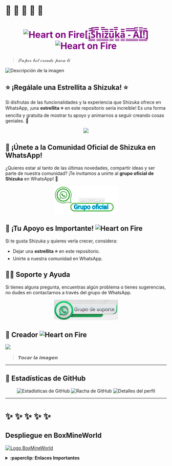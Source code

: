 #  🍁 🍁 🍁 🍁 🍁
<h1 style="color:purple; text-align:center;"> <img src="https://raw.githubusercontent.com/Bots-WhatsApp-OFC/Github-Emoji/master/Emojis/Smilies/Heart%20on%20Fire.png" alt="Heart on Fire" width="40" height="40" />[¡̲̲̅̅S̲̲̅̅h̲̲̅̅i̲̲̅̅z̲̲̅̅u̲̲̅̅k̲̲̅̅a̲̲̅̅ ̲̲̅̅-̲̲̅̅ ̲̲̅̅A̲̲̅̅I̲̲̅̅!̲̲̅̅] <img src="https://raw.githubusercontent.com/Bots-WhatsApp-OFC/Github-Emoji/master/Emojis/Smilies/Heart%20on%20Fire.png" alt="Heart on Fire" width="40" height="40" /> </h1>

>𝓢𝓾𝓹𝓮𝓻 𝓫𝓸𝓽 𝓬𝓻𝓮𝓪𝓭𝓸 𝓹𝓪𝓻𝓪 𝓽𝓲

![Descripción de la imagen](https://raw.githubusercontent.com/Kone457/Nexus/refs/heads/main/sss.jpg)


## ⭐ ¡Regálale una Estrellita a Shizuka! ⭐

Si disfrutas de las funcionalidades y la experiencia que Shizuka ofrece en WhatsApp, ¡una **estrellita ⭐** en este repositorio sería increíble! Es una forma sencilla y gratuita de mostrar tu apoyo y animarnos a seguir creando cosas geniales. 💖
<p align="center" style="animation: slide-up 1s ease-in;">
  <a href="https://github.com/Kone457/Shizuka-AI/stargazers">
    <img src="https://img.shields.io/github/stars/Kone457/Shizuka-AI?style=for-the-badge&color=ff00ff">
  </a>
</p>


## 💬 ¡Únete a la Comunidad Oficial de Shizuka en WhatsApp!

¿Quieres estar al tanto de las últimas novedades, compartir ideas y ser parte de nuestra comunidad? ¡Te invitamos a unirte al **grupo oficial de Shizuka** en WhatsApp! 🌟

<p align="center">
  <a href="https://chat.whatsapp.com/BWo2qTJTePQLj6PTqMfQWp">
    <img src="./media/grupo1.png" alt="Unirse al Grupo de WhatsApp" width="200">
  </a>
</p>


## 💖 ¡Tu Apoyo es Importante!  <img src="https://raw.githubusercontent.com/MBM-D/Github-Emoji/refs/heads/master/Emojis/Animals/Cricket.png" alt="Heart on Fire" width="32" height="32" />
Si te gusta Shizuka y quieres verla crecer, considera:

* Dejar una **estrellita ⭐** en este repositorio.
* Unirte a nuestra comunidad en WhatsApp.

## 🙋‍♂️ Soporte y Ayuda
Si tienes alguna pregunta, encuentras algún problema o tienes sugerencias, no dudes en contactarnos a través del grupo de WhatsApp.

<p align="center">
  <a href="https://chat.whatsapp.com/EgH3eilZtqCIAjEF9G2Vgz">
    <img src="./media/grupo2.png" alt="Grupo de Soporte" width="200">
  </a>
</p>


## 👑 Creador  <img src="https://raw.githubusercontent.com/MBM-D/Github-Emoji/refs/heads/master/Emojis/Smilies/Zzz.png" alt="Heart on Fire" width="23" height="23" />
<a href="https://wa.me/5355699866"><img src="https://i.postimg.cc/VNNfmhB7/perfil.png" height="125px"></a>
> 𝙏𝙤𝙘𝙖𝙧 𝙡𝙖 𝙞𝙢𝙖𝙜𝙚𝙣

---
## 🚀 **Estadísticas de GitHub**

<p align="center">
  <img src="https://github-readme-stats.vercel.app/api?username=Kone457&repo=Shizuka-AI&show_icons=true&theme=tokyonight&bg_color=0D1117&title_color=ff00ff&text_color=00ffff&icon_color=f1c40f&hide_border=true" alt="Estadísticas de GitHub">
  <img src="https://github-readme-streak-stats.herokuapp.com/?user=Kone457&theme=tokyonight&background=0D1117&ring=ff00ff&fire=f1c40f&currStreakLabel=00ffff&hide_border=true" alt="Racha de GitHub">
  <img src="https://github-profile-summary-cards.vercel.app/api/cards/profile-details?username=Kone457&theme=tokyonight" alt="Detalles del perfil">
</p>

---

# ✨ ✨ ✨ ✨ ✨

## Despliegue en BoxMineWorld

[![Logo BoxMineWorld](https://boxmineworld.com/img/Logo.png)](https://boxmineworld.com)

<details>
  <summary><b>:paperclip: Enlaces Importantes</b></summary>

- **Sitio Web:** [https://boxmineworld.com](https://boxmineworld.com)  
- **Área de Clientes:** [https://dash.boxmineworld.com](https://dash.boxmineworld.com)  
- **Panel de Control:** [https://panel.boxmineworld.com](https://panel.boxmineworld.com)  
- **Documentación:** [https://docs.boxmineworld.com](https://docs.boxmineworld.com)  
- **Comunidad de Discord:** [¡Únete aquí!](https://discord.gg/84qsr4v)

</details>
